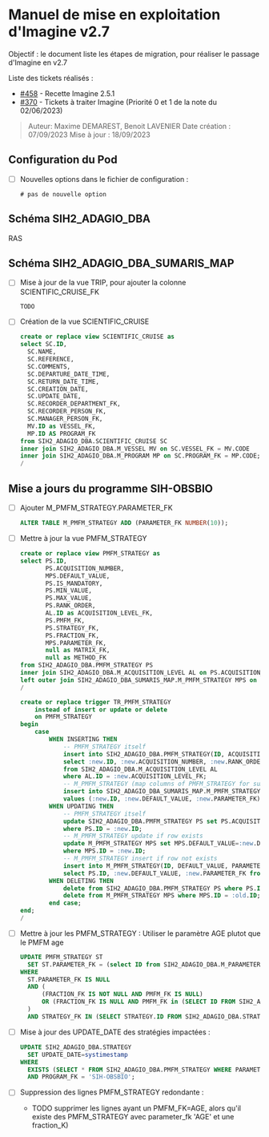 # Manuel de mise en exploitation d'Imagine v2.7

Objectif : le document liste les étapes de migration, pour réaliser le passage d'Imagine en v2.7

Liste des tickets réalisés : 
- [#458](https://gitlab.ifremer.fr/sih-public/sumaris/sumaris-app/-/issues/458) - Recette Imagine 2.5.1
- [#370](https://gitlab.ifremer.fr/sih-public/sumaris/sumaris-app/-/issues/370#note_126575) - Tickets à traiter Imagine (Priorité 0 et 1 de la note du 02/06/2023) 

> Auteur: Maxime DEMAREST, Benoit LAVENIER
> Date création : 07/09/2023
> Mise à jour : 18/09/2023

## Configuration du Pod

- [ ] Nouvelles options dans le fichier de configuration :
  ```properties
  # pas de nouvelle option
  ```


## Schéma SIH2_ADAGIO_DBA

RAS

## Schéma SIH2_ADAGIO_DBA_SUMARIS_MAP

- [ ] Mise à jour de la vue TRIP, pour ajouter la colonne SCIENTIFIC_CRUISE_FK
  ```sql oracle
  TODO
  ```
  
- [ ] Création de la vue SCIENTIFIC_CRUISE
  ```sql oracle
  create or replace view SCIENTIFIC_CRUISE as
  select SC.ID,
    SC.NAME,
    SC.REFERENCE,
    SC.COMMENTS,
    SC.DEPARTURE_DATE_TIME,
    SC.RETURN_DATE_TIME,
    SC.CREATION_DATE,
    SC.UPDATE_DATE,
    SC.RECORDER_DEPARTMENT_FK,
    SC.RECORDER_PERSON_FK,
    SC.MANAGER_PERSON_FK,
    MV.ID as VESSEL_FK,
    MP.ID AS PROGRAM_FK  
  from SIH2_ADAGIO_DBA.SCIENTIFIC_CRUISE SC
  inner join SIH2_ADAGIO_DBA.M_VESSEL MV on SC.VESSEL_FK = MV.CODE
  inner join SIH2_ADAGIO_DBA.M_PROGRAM MP on SC.PROGRAM_FK = MP.CODE;
  /
  ```

## Mise a jours du programme SIH-OBSBIO


- [ ] Ajouter M_PMFM_STRATEGY.PARAMETER_FK
  ```sql
  ALTER TABLE M_PMFM_STRATEGY ADD (PARAMETER_FK NUMBER(10));
  ```

- [ ] Mettre à jour la vue PMFM_STRATEGY
  ```sql
  create or replace view PMFM_STRATEGY as
  select PS.ID,
         PS.ACQUISITION_NUMBER,
         MPS.DEFAULT_VALUE,
         PS.IS_MANDATORY,
         PS.MIN_VALUE,
         PS.MAX_VALUE,
         PS.RANK_ORDER,
         AL.ID as ACQUISITION_LEVEL_FK,
         PS.PMFM_FK,
         PS.STRATEGY_FK,
         PS.FRACTION_FK,
         MPS.PARAMETER_FK,
         null as MATRIX_FK,
         null as METHOD_FK
  from SIH2_ADAGIO_DBA.PMFM_STRATEGY PS
  inner join SIH2_ADAGIO_DBA.M_ACQUISITION_LEVEL AL on PS.ACQUISITION_LEVEL_FK = AL.CODE
  left outer join SIH2_ADAGIO_DBA_SUMARIS_MAP.M_PMFM_STRATEGY MPS on PS.ID = MPS.ID;
  /
  
  create or replace trigger TR_PMFM_STRATEGY
      instead of insert or update or delete
      on PMFM_STRATEGY
  begin
      case
          WHEN INSERTING THEN
              -- PMFM_STRATEGY itself
              insert into SIH2_ADAGIO_DBA.PMFM_STRATEGY(ID, ACQUISITION_NUMBER, RANK_ORDER, IS_MANDATORY, MIN_VALUE, MAX_VALUE, PMFM_FK, ACQUISITION_LEVEL_FK, STRATEGY_FK, FRACTION_FK)
              select :new.ID, :new.ACQUISITION_NUMBER, :new.RANK_ORDER, :new.IS_MANDATORY, :new.MIN_VALUE, :new.MAX_VALUE, :new.PMFM_FK, AL.CODE, :new.STRATEGY_FK, :new.FRACTION_FK
              from SIH2_ADAGIO_DBA.M_ACQUISITION_LEVEL AL
              where AL.ID = :new.ACQUISITION_LEVEL_FK;
              -- M_PMFM_STRATEGY (map columns of PMFM_STRATEGY for sumaris)
              insert into SIH2_ADAGIO_DBA_SUMARIS_MAP.M_PMFM_STRATEGY(ID, DEFAULT_VALUE, PARAMETER_FK)
              values (:new.ID, :new.DEFAULT_VALUE, :new.PARAMETER_FK);
          WHEN UPDATING THEN
              -- PMFM_STRATEGY itself
              update SIH2_ADAGIO_DBA.PMFM_STRATEGY PS set PS.ACQUISITION_NUMBER=:new.ACQUISITION_NUMBER, PS.RANK_ORDER=:new.RANK_ORDER, PS.IS_MANDATORY=:new.IS_MANDATORY, PS.MIN_VALUE=:new.MIN_VALUE, PS.MAX_VALUE=:new.MAX_VALUE, PS.PMFM_FK=:new.PMFM_FK, PS.FRACTION_FK=:new.FRACTION_FK, PS.STRATEGY_FK=:new.STRATEGY_FK, PS.ACQUISITION_LEVEL_FK = (select L.CODE from SIH2_ADAGIO_DBA.M_ACQUISITION_LEVEL L where L.ID = :new.ACQUISITION_LEVEL_FK)
              where PS.ID = :new.ID;
              -- M_PMFM_STRATEGY update if row exists
              update M_PMFM_STRATEGY MPS set MPS.DEFAULT_VALUE=:new.DEFAULT_VALUE, MPS.PARAMETER_FK=:new.PARAMETER_FK
              where MPS.ID = :new.ID;
              -- M_PMFM_STRATEGY insert if row not exists
              insert into M_PMFM_STRATEGY(ID, DEFAULT_VALUE, PARAMETER_FK)
              select PS.ID, :new.DEFAULT_VALUE, :new.PARAMETER_FK from SIH2_ADAGIO_DBA.PMFM_STRATEGY PS where PS.ID = :new.ID and not exists (select * from M_PMFM_STRATEGY MPS where  MPS.ID = :new.ID);
          WHEN DELETING THEN
              delete from SIH2_ADAGIO_DBA.PMFM_STRATEGY PS where PS.ID = :old.ID;
              delete from M_PMFM_STRATEGY MPS where MPS.ID = :old.ID;
          end case;
  end;
  /
  ```
  
- [ ] Mettre à jour les PMFM_STRATEGY : Utiliser le paramètre AGE plutot que le PMFM age
  ```sql
  UPDATE PMFM_STRATEGY ST
    SET ST.PARAMETER_FK = (select ID from SIH2_ADAGIO_DBA.M_PARAMETER where CODE = 'AGE')
  WHERE
    ST.PARAMETER_FK IS NULL
    AND (
        (FRACTION_FK IS NOT NULL AND PMFM_FK IS NULL)
        OR (FRACTION_FK IS NULL AND PMFM_FK in (SELECT ID FROM SIH2_ADAGIO_DBA.PMFM WHERE PARAMETER_FK='AGE'))
    )
    AND STRATEGY_FK IN (SELECT STRATEGY.ID FROM SIH2_ADAGIO_DBA.STRATEGY WHERE PROGRAM_FK = 'SIH-OBSBIO')
  ```

- [ ] Mise à jour des UPDATE_DATE des stratégies impactées :
  ```sql
  UPDATE SIH2_ADAGIO_DBA.STRATEGY 
    SET UPDATE_DATE=systimestamp
  WHERE
    EXISTS (SELECT * FROM SIH2_ADAGIO_DBA.PMFM_STRATEGY WHERE PARAMETER_FK = 'AGE')    
    AND PROGRAM_FK = 'SIH-OBSBIO';
  ```

- [ ] Suppression des lignes PMFM_STRATEGY redondante : 
  - TODO supprimer les lignes ayant un PMFM_FK=AGE, alors qu'il existe des PMFM_STRATEGY avec parameter_fk 'AGE' et une fraction_K) 